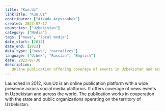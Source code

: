 ```yaml
---
title: "Kun.Uz"
linkTitle: "Kun.Uz"
contributor: ["Aizada Arystanbek"]
created: 2023-07-17
countries: ["Uzbekistan"]
category: ["Media"]
tags: ["news", "local media"]
date_start: [2012]
date_end: [2023]
data_type: ["news", "narratives"]
language: ["Uzbek", "Russian", "English"]
date: 2023-07-30
description:
   Online publication offering coverage of events in Uzbekistan and across the world.
---
```


Launched in 2012, Kun.Uz is an online publication platform with a wide presence across social media platforms. It offers coverage of news events in Uzbekistan and across the world. The publication works in cooperation with the state and public organizations operating on the territory of Uzbekistan.
